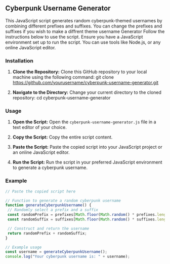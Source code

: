 ## Cyberpunk Username Generator

This JavaScript script generates random cyberpunk-themed usernames by combining different prefixes and suffixes. You can change the prefixes and suffixes if you wish to make a diffrent theme username Generator Follow the instructions below to use the script.
Ensure you have a JavaScript environment set up to run the script. You can use tools like Node.js, or any online JavaScript editor.

### Installation

1. **Clone the Repository:** Clone this GitHub repository to your local machine using the following command:
git clone https://github.com/yourusername/cyberpunk-username-generator.git

2. **Navigate to the Directory:** Change your current directory to the cloned repository:
cd cyberpunk-username-generator


### Usage

1. **Open the Script:** Open the `cyberpunk-username-generator.js` file in a text editor of your choice.

2. **Copy the Script:** Copy the entire script content.

3. **Paste the Script:** Paste the copied script into your JavaScript project or an online JavaScript editor.

4. **Run the Script:** Run the script in your preferred JavaScript environment to generate a cyberpunk username.

### Example

```javascript
// Paste the copied script here

// Function to generate a random cyberpunk username
function generateCyberpunkUsername() {
 // Randomly select a prefix and a suffix
 const randomPrefix = prefixes[Math.floor(Math.random() * prefixes.length)];
 const randomSuffix = suffixes[Math.floor(Math.random() * suffixes.length)];

 // Construct and return the username
 return randomPrefix + randomSuffix;
}

// Example usage
const username = generateCyberpunkUsername();
console.log("Your cyberpunk username is: " + username);
